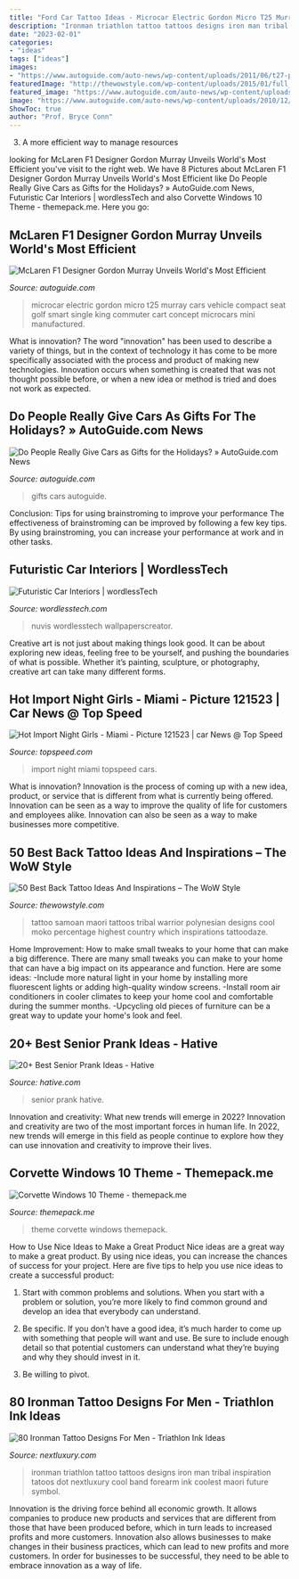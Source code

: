 ```yaml
---
title: "Ford Car Tattoo Ideas - Microcar Electric Gordon Micro T25 Murray Cars Vehicle Compact Seat Golf Smart Single King Commuter Cart Concept Microcars Mini Manufactured"
description: "Ironman triathlon tattoo tattoos designs iron man tribal inspiration tatoos dot nextluxury cool band forearm ink coolest maori future symbol"
date: "2023-02-01"
categories:
- "ideas"
tags: ["ideas"]
images:
- "https://www.autoguide.com/auto-news/wp-content/uploads/2011/06/t27-press.jpg"
featuredImage: "http://thewowstyle.com/wp-content/uploads/2015/01/full_back_maori_tattoo.jpg"
featured_image: "https://www.autoguide.com/auto-news/wp-content/uploads/2010/12/holiday-gifts-new-car.jpg"
image: "https://www.autoguide.com/auto-news/wp-content/uploads/2010/12/holiday-gifts-new-car.jpg"
ShowToc: true
author: "Prof. Bryce Conn"
---
```



3. A more efficient way to manage resources

	

		
looking for McLaren F1 Designer Gordon Murray Unveils World&#039;s Most Efficient you've visit to the right web. We have 8 Pictures about McLaren F1 Designer Gordon Murray Unveils World&#039;s Most Efficient like Do People Really Give Cars as Gifts for the Holidays? » AutoGuide.com News, Futuristic Car Interiors | wordlessTech and also Corvette Windows 10 Theme - themepack.me. Here you go:
		
    
## McLaren F1 Designer Gordon Murray Unveils World&#039;s Most Efficient

<img loading=lazy src="https://www.autoguide.com/auto-news/wp-content/uploads/2011/06/t27-press.jpg" onerror="this.onerror=null;this.src='https://tse2.mm.bing.net/th?id=OIP.CZHrmL-yJwh0k2g7QuXkNgHaFj&amp;pid=15.1';" alt="McLaren F1 Designer Gordon Murray Unveils World&#039;s Most Efficient">

_Source: autoguide.com_

>microcar electric gordon micro t25 murray cars vehicle compact seat golf smart single king commuter cart concept microcars mini manufactured. 

	

What is innovation?
The word "innovation" has been used to describe a variety of things, but in the context of technology it has come to be more specifically associated with the process and product of making new technologies. Innovation occurs when something is created that was not thought possible before, or when a new idea or method is tried and does not work as expected.

    
## Do People Really Give Cars As Gifts For The Holidays? » AutoGuide.com News

<img loading=lazy src="https://www.autoguide.com/auto-news/wp-content/uploads/2010/12/holiday-gifts-new-car.jpg" onerror="this.onerror=null;this.src='https://tse4.mm.bing.net/th?id=OIP.cT1WNnErFRzH9uxgqRJHowHaEB&amp;pid=15.1';" alt="Do People Really Give Cars as Gifts for the Holidays? » AutoGuide.com News">

_Source: autoguide.com_

>gifts cars autoguide. 

	

Conclusion: Tips for using brainstroming to improve your performance
The effectiveness of brainstroming can be improved by following a few key tips. By using brainstroming, you can increase your performance at work and in other tasks.

    
## Futuristic Car Interiors | WordlessTech

<img loading=lazy src="https://wordlesstech.com/wp-content/uploads/2012/10/Futuristic-Car-Interiors-8.jpg" onerror="this.onerror=null;this.src='https://tse3.mm.bing.net/th?id=OIP.3_QSK9UpsluTygxSsni4hgHaEo&amp;pid=15.1';" alt="Futuristic Car Interiors | wordlessTech">

_Source: wordlesstech.com_

>nuvis wordlesstech wallpaperscreator. 

	

Creative art is not just about making things look good. It can be about exploring new ideas, feeling free to be yourself, and pushing the boundaries of what is possible. Whether it’s painting, sculpture, or photography, creative art can take many different forms.

    
## Hot Import Night Girls - Miami - Picture 121523 | Car News @ Top Speed

<img loading=lazy src="http://pictures.topspeed.com/IMG/crop/200612/hot-import-night-gir-35_600x0w.jpg" onerror="this.onerror=null;this.src='https://tse3.mm.bing.net/th?id=OIP.UPXxrC74FfPoQeox4YdYQgHaJ4&amp;pid=15.1';" alt="Hot Import Night Girls - Miami - Picture 121523 | car News @ Top Speed">

_Source: topspeed.com_

>import night miami topspeed cars. 

	

What is innovation?
Innovation is the process of coming up with a new idea, product, or service that is different from what is currently being offered. Innovation can be seen as a way to improve the quality of life for customers and employees alike. Innovation can also be seen as a way to make businesses more competitive.

    
## 50 Best Back Tattoo Ideas And Inspirations – The WoW Style

<img loading=lazy src="http://thewowstyle.com/wp-content/uploads/2015/01/full_back_maori_tattoo.jpg" onerror="this.onerror=null;this.src='https://tse4.mm.bing.net/th?id=OIP.X_C420eWWIspgPRGlIbmaAHaJ4&amp;pid=15.1';" alt="50 Best Back Tattoo Ideas And Inspirations – The WoW Style">

_Source: thewowstyle.com_

>tattoo samoan maori tattoos tribal warrior polynesian designs cool moko percentage highest country which inspirations tattoodaze. 

	

Home Improvement: How to make small tweaks to your home that can make a big difference.
There are many small tweaks you can make to your home that can have a big impact on its appearance and function. Here are some ideas: 
-Include more natural light in your home by installing more fluorescent lights or adding high-quality window screens. 
-Install room air conditioners in cooler climates to keep your home cool and comfortable during the summer months. 
-Upcycling old pieces of furniture can be a great way to update your home's look and feel.

    
## 20+ Best Senior Prank Ideas - Hative

<img loading=lazy src="https://hative.com/wp-content/uploads/2014/04/7-post-it-notes-on-wall.jpg" onerror="this.onerror=null;this.src='https://tse1.mm.bing.net/th?id=OIP.ymmDJbDiMLPCiQcK-HupPAHaGL&amp;pid=15.1';" alt="20+ Best Senior Prank Ideas - Hative">

_Source: hative.com_

>senior prank hative. 

	

Innovation and creativity: What new trends will emerge in 2022?
Innovation and creativity are two of the most important forces in human life. In 2022, new trends will emerge in this field as people continue to explore how they can use innovation and creativity to improve their lives.

    
## Corvette Windows 10 Theme - Themepack.me

<img loading=lazy src="https://themepack.me/i/c/749x468/media/g/987/corvette-theme-oq16.jpg" onerror="this.onerror=null;this.src='https://tse3.mm.bing.net/th?id=OIP.0IKZFWNEE6xpNHm2noNTjQHaEo&amp;pid=15.1';" alt="Corvette Windows 10 Theme - themepack.me">

_Source: themepack.me_

>theme corvette windows themepack. 

	

How to Use Nice Ideas to Make a Great Product
Nice ideas are a great way to make a great product. By using nice ideas, you can increase the chances of success for your project. Here are five tips to help you use nice ideas to create a successful product:
1. Start with common problems and solutions. When you start with a problem or solution, you’re more likely to find common ground and develop an idea that everybody can understand.

2. Be specific. If you don’t have a good idea, it’s much harder to come up with something that people will want and use. Be sure to include enough detail so that potential customers can understand what they’re buying and why they should invest in it.

3. Be willing to pivot.

    
## 80 Ironman Tattoo Designs For Men - Triathlon Ink Ideas

<img loading=lazy src="http://nextluxury.com/wp-content/uploads/forearm-band-ironman-triathlon-tattoos-for-men.jpg" onerror="this.onerror=null;this.src='https://tse1.mm.bing.net/th?id=OIP.pDsvp2-2TmLC8xqBDpvQhgHaJ6&amp;pid=15.1';" alt="80 Ironman Tattoo Designs For Men - Triathlon Ink Ideas">

_Source: nextluxury.com_

>ironman triathlon tattoo tattoos designs iron man tribal inspiration tatoos dot nextluxury cool band forearm ink coolest maori future symbol. 

	

Innovation is the driving force behind all economic growth. It allows companies to produce new products and services that are different from those that have been produced before, which in turn leads to increased profits and more customers. Innovation also allows businesses to make changes in their business practices, which can lead to new profits and more customers. In order for businesses to be successful, they need to be able to embrace innovation as a way of life.

